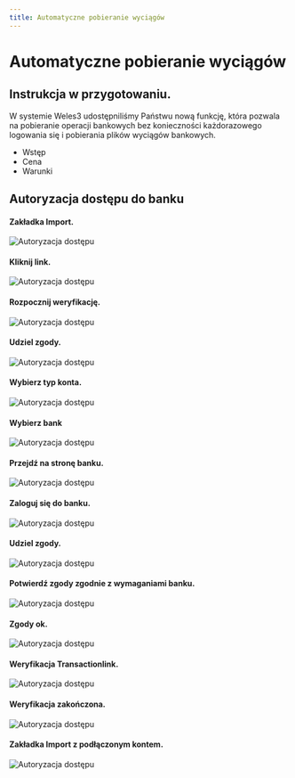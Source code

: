 ```yaml
---
title: Automatyczne pobieranie wyciągów
---
```


# Automatyczne pobieranie wyciągów

## Instrukcja w przygotowaniu.

W systemie Weles3 udostępniliśmy Państwu nową funkcję, która pozwala na pobieranie operacji bankowych bez konieczności każdorazowego logowania się i pobierania plików wyciągów bankowych.

- Wstęp
- Cena
- Warunki

## Autoryzacja dostępu do banku

#### Zakładka Import.
![Autoryzacja dostępu](autowb01.png)

#### Kliknij link.
![Autoryzacja dostępu](autowb02.png)

#### Rozpocznij weryfikację.
![Autoryzacja dostępu](autowb03.png)

#### Udziel zgody.
![Autoryzacja dostępu](autowb04.png)

#### Wybierz typ konta.
![Autoryzacja dostępu](autowb05.png)

#### Wybierz bank
![Autoryzacja dostępu](autowb06.png)

#### Przejdź na stronę banku.
![Autoryzacja dostępu](autowb07.png)

#### Zaloguj się do banku.
![Autoryzacja dostępu](autowb08.png)

#### Udziel zgody.
![Autoryzacja dostępu](autowb09.png)

#### Potwierdź zgody zgodnie z wymaganiami banku.
![Autoryzacja dostępu](autowb10.png)

#### Zgody ok.
![Autoryzacja dostępu](autowb11.png)

#### Weryfikacja Transactionlink.
![Autoryzacja dostępu](autowb12.png)

#### Weryfikacja zakończona.
![Autoryzacja dostępu](autowb13.png)

#### Zakładka Import z podłączonym kontem.
![Autoryzacja dostępu](autowb14.png)